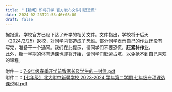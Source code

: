 ```yaml
---
title: "【新闻】即将开学 官方发布文件引起恐慌"
date: 2024-02-23T21:53:46+08:00
draft: false
---
```


据报道，学校官方已经下达了开学的相关文件。文件指出，学校将于后天（2024/2/25）返校，对同学内部造成了恐慌。部分同学表示自己的作业还没有写完，准备干一个通宵。我们在此提示，请同学们不要恐慌，**赶紧补作业**。  
此外，新一学期的体育选课也即将开始，请同学们赶紧占坑，以免抢不到自己喜欢的课程。  

附件一：[7-9年级春季开学前致家长及学生的一封信.pdf]()  
附件二：[【七年级】北大附中新馨学校 2023-2024 学年第二学期  七年级专项课选课说明.pdf]()
